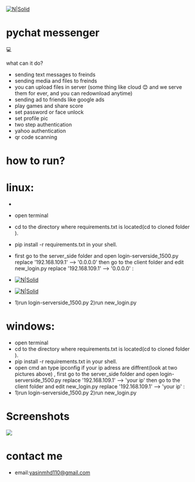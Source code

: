 [![N|Solid](http://pychat.sazito.com/uploads/image/rootimage/19/65f034c0f853471ed478ceb34164523b.png?w=200&h=70)](https://nodesource.com/products/nsolid)
# pychat messenger
💻

what can it do?
  - sending text messages to freinds
  - sending media and files to freinds 
  - you can upload files in server (some thing like cloud 😊 and we serve them for ever, and you can redownload anytime)
  - sending ad to friends like google ads
  - play games and share score
  - set password or face unlock
  - set profile pic
  - two step authentication
  - yahoo authentication
  - qr code scanning 

# how to run?

    
 # linux:
  - 
  - open terminal
  - cd to the directory where requirements.txt is located(cd to cloned folder ).
  - pip install -r requirements.txt in your shell.
  -  first go to the server_side folder and open login-serverside_1500.py replace '192.168.109.1' --> '0.0.0.0'  then go to the client folder and edit new_login.py replace '192.168.109.1' --> '0.0.0.0'  : 
  -  [![N|Solid](http://8upload.ir/uploads/f23490690.jpg)](https://nodesource.com/products/nsolid)
  -  [![N|Solid](http://8upload.ir/uploads/f53330266.jpg)](https://nodesource.com/products/nsolid)

  -  1)run login-serverside_1500.py      2)run new_login.py 


    
 # windows:
  - open terminal
  - cd to the directory where requirements.txt is located(cd to cloned folder ).
  - pip install -r requirements.txt in your shell.
  -  open cmd an type ipconfig if your ip adress are diffrent(look at two pictures above) , first go to the server_side folder and open login-serverside_1500.py replace '192.168.109.1' --> 'your ip'  then go to the client folder and edit new_login.py replace '192.168.109.1' --> 'your ip'  :  
  -  1)run login-serverside_1500.py      2)run new_login.py

# Screenshots
  ![](https://img.techpowerup.org/201024/687474703a2f2f7575706c6f61642e69722f66696c65732f386366645f776562702e6e65742d6769666d616b65725f2837292e676966.gif)
  
 # contact me
  -  email:yasinmhd110@gmail.com
 

  
  
 
